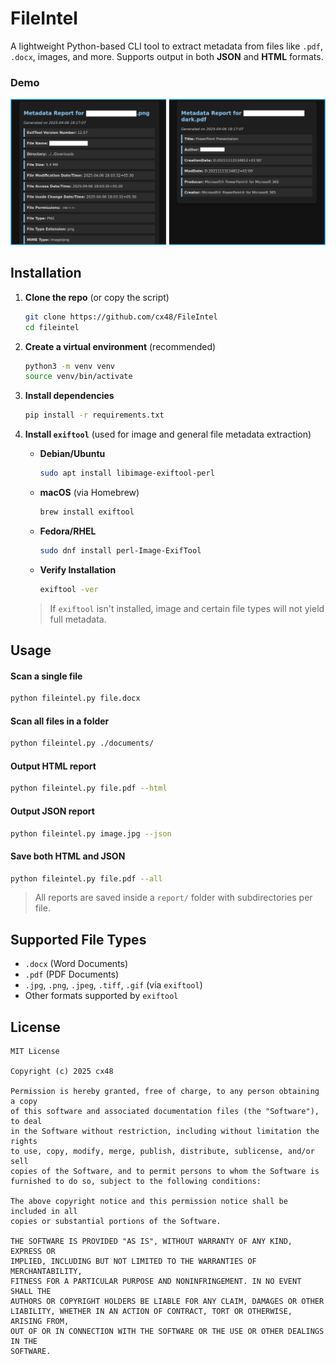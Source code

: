 # FileIntel

A lightweight Python-based CLI tool to extract metadata from files like `.pdf`, `.docx`, images, and more. Supports output in both **JSON** and **HTML** formats.

### Demo

![Report Screenshot](assets/demo.png)

## Installation

1. **Clone the repo** (or copy the script)
   ```bash
   git clone https://github.com/cx48/FileIntel
   cd fileintel
   ```

2. **Create a virtual environment** (recommended)
   ```bash
   python3 -m venv venv
   source venv/bin/activate
   ```

3. **Install dependencies**
   ```bash
   pip install -r requirements.txt
   ```

4. **Install `exiftool`** (used for image and general file metadata extraction)

   - **Debian/Ubuntu**
     ```bash
     sudo apt install libimage-exiftool-perl
     ```

   - **macOS** (via Homebrew)
     ```bash
     brew install exiftool
     ```

   - **Fedora/RHEL**
     ```bash
     sudo dnf install perl-Image-ExifTool
     ```

   - **Verify Installation**
     ```bash
     exiftool -ver
     ```

   > If `exiftool` isn't installed, image and certain file types will not yield full metadata.

## Usage

#### Scan a single file
```bash
python fileintel.py file.docx
```

#### Scan all files in a folder
```bash
python fileintel.py ./documents/
```

#### Output HTML report
```bash
python fileintel.py file.pdf --html
```

#### Output JSON report
```bash
python fileintel.py image.jpg --json
```

#### Save both HTML and JSON
```bash
python fileintel.py file.pdf --all
```

> All reports are saved inside a `report/` folder with subdirectories per file.

## Supported File Types

- `.docx` (Word Documents)
- `.pdf` (PDF Documents)
- `.jpg`, `.png`, `.jpeg`, `.tiff`, `.gif` (via `exiftool`)
- Other formats supported by `exiftool`

## License

```
MIT License

Copyright (c) 2025 cx48

Permission is hereby granted, free of charge, to any person obtaining a copy
of this software and associated documentation files (the "Software"), to deal
in the Software without restriction, including without limitation the rights
to use, copy, modify, merge, publish, distribute, sublicense, and/or sell
copies of the Software, and to permit persons to whom the Software is
furnished to do so, subject to the following conditions:

The above copyright notice and this permission notice shall be included in all
copies or substantial portions of the Software.

THE SOFTWARE IS PROVIDED "AS IS", WITHOUT WARRANTY OF ANY KIND, EXPRESS OR
IMPLIED, INCLUDING BUT NOT LIMITED TO THE WARRANTIES OF MERCHANTABILITY,
FITNESS FOR A PARTICULAR PURPOSE AND NONINFRINGEMENT. IN NO EVENT SHALL THE
AUTHORS OR COPYRIGHT HOLDERS BE LIABLE FOR ANY CLAIM, DAMAGES OR OTHER
LIABILITY, WHETHER IN AN ACTION OF CONTRACT, TORT OR OTHERWISE, ARISING FROM,
OUT OF OR IN CONNECTION WITH THE SOFTWARE OR THE USE OR OTHER DEALINGS IN THE
SOFTWARE.
```
